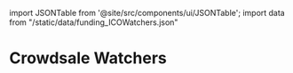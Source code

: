 import JSONTable from '@site/src/components/ui/JSONTable';
import data from "/static/data/funding_ICOWatchers.json"

# Crowdsale Watchers

<JSONTable theadData={Object.keys(data[0])} tbodyData={data}/>